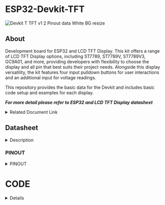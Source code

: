 # ESP32-Devkit-TFT

![Devkit T TFT v1 2 Pinout data White BG resize](https://github.com/TanderStudio/ESP32-Devkit-TFT/assets/157987904/b7c1764c-308f-49d5-8b1e-15cc54aedc22)

## About
Development board for ESP32 and LCD TFT Display. This kit offers a range of LCD TFT Display options, including ST7789, ST7789V, ST7789V3, GC9A01, and more, providing developers with flexibility to choose the display and all pin that best suits their project needs. Alongside this display versatility, the kit features four input pulldown buttons for user interactions and an additional input for voltage readings.

This repository provides the basic data for the Devkit and includes basic code setup and examples for each display.

***For more detail please refer to ESP32 and LCD TFT Display datasheet***
<details> 
<summary>Related Document Link</summary>

+ [ESP32 WROOM 32 Datasheet](https://www.espressif.com/sites/default/files/documentation/esp32-wroom-32_datasheet_en.pdf) PDF
+ [ESP32-DevkitC V4](https://docs.espressif.com/projects/esp-idf/en/latest/esp32/hw-reference/esp32/get-started-devkitc.html)
+ [ESP32-Series Datasheet](https://www.espressif.com/sites/default/files/documentation/esp32_datasheet_en.pdf) PDF
+ [GC9A01 Datasheet](https://www.buydisplay.com/download/ic/GC9A01A.pdf) PDF

</details>



## Datasheet
<details>
  <summary> Description</summary>
  
   ### Description
Features: 
  +	ESP32-WROOM-32X
  +	USB Protection Diode
  + USB Type-C
  + Max +6V Input 
  +	40 Pin
  +	LCD TFT Display
  +	UART CH340C
  +	3.3V Logic Level
  +	Built In LED (GPIO2)
  +	Voltage Input Read (Max +6V)
  
  Board Size:
  +	Width: 46.04 mm x Length: 51.26 mm (With Antenna: 57.51 mm)
  
  Compatible Board Select: 
  +	uPesy ESP32 Wroom DevKit
  +	Denky32 (WROOM32)
  
  LCD TFT Display Resolution:
  +	ST7789V3 (172x320 px)
  +	ST7789V2 (240x280 px)
  +	ST7789 (240x240 px)
  +	GC9A01 (240x240 px)
  
  ### SCHEMATIC
  ![image_2024-01-31_170944306](https://github.com/TanderStudio/ESP32-Devkit-TFT/assets/157987904/b922a3a0-2e35-49ee-9fa5-110b4d7dcd37)

  ### BOARD DIMENSION

  ![Screenshot 2024-01-31 190518](https://github.com/TanderStudio/ESP32-Devkit-TFT/assets/157987904/d486ddf6-295e-46d6-9c67-f18a85f52e3e)
  
</details>

### PINOUT
<details>
<summary> PINOUT </summary>

#### TFT 
Each display have the same pin
| LCD TFT DISPLAY | GPIO |
| ----------- | -- |
| `MOSI`      | 23 |
| `SCK`       | 28 |
| `CS`        | 16 |
| `DC`        | 5  |
| `RST`       | 17 |
| `BackLight` | 4  |

#### Button
| BUTTON | GPIO |
| ----------- | -- |
| `INPUT 1`   | 35 |
| `INPUT 2`   | 32 |
| `INPUT 3`   | 33 |
| `INPUT 4`   | 25 |

#### Other
| Name | GPIO |
| -----------     | -- |
| `Voltage Read`  | 34 |
| `LED`           | 28 |

</details>

# CODE
<details>
  <summary> Details </summary>

To start, this Devkit board utilizes the same ESP32 as other Devkits. Specifically, it employs either the `ESP32-WROOM-32D` or `ESP32-WROOM-32U` module, which can be identified on the module itself. Additionally, this board is compatible with other libraries, as long as they do not interfere with pins already in use on the Devkit.

If you are using `platform.io`, select the `uPesy ESP32 Wroom DevKit` as the target `board`.
  
## Devkit
<details>
<summary>V Read, LED, Button</summary>
  
  ### Voltage Read
  This code snippet is for reading the voltage on an ESP32, offering a straightforward method for monitoring battery levels. It's crucial to acknowledge that the accuracy of voltage readings may differ among individual ESP32 devices, and the ADC readings of the ESP32 `may not` exhibit a linear pattern. The voltage input read system employs a basic voltage divider using `two` `220k` ohm resistors, as indicated in the schematic. The code is setup to operate with this specific voltage divider setup.


  put the code on the `void loop` and the `GPIO` pin is `34`
  ```
float VoltageRead = analogRead(34);
  for (int i = 0; i < 16; i++) {
    VoltageRead = VoltageRead + analogRead(34); // ADC
  }
  float Voltage = 2 * VoltageRead / 16 / 4095.0 * 3.3; // ADC correction, ADC range: 0-4095, Vref: 3.3V
  Serial.println(Voltage,3);
```
  ### Built in LED
  This code snippet is for controlling the LED on the Devkit, which is connected to GPIO 2. You can use this LED in the same way as any standard LED.

  ### Button
  
  
</details>

## TFT
<details>
  
To begin, you can choose any display library compatible with the ESP32 Devkit and TFT display. I recommend using either [TFT_eSPI](https://github.com/Bodmer/TFT_eSPI?tab=readme-ov-file) by Bodmer or [LovyanGFX](https://github.com/lovyan03/LovyanGFX) by lovyan03.

The `pin` configuration for the display that is compatible with this board remains the same across various displays.

to controll the `Backlight` i recommend to do it separately from the library

| LCD TFT DISPLAY | GPIO |
| ----------- | -- |
| `MOSI`      | 23 |
| `SCK`       | 28 |
| `CS`        | 16 |
| `DC`        | 5  |
| `RST`       | 17 |
| `BackLight` | 4  |
</details>
  
</details>


